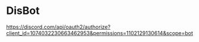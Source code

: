 # DisBot

https://discord.com/api/oauth2/authorize?client_id=1074032230663462953&permissions=1102129130614&scope=bot
